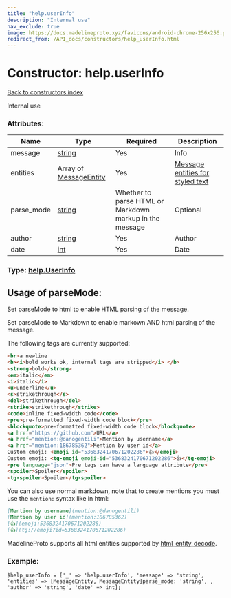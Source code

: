 ```yaml
---
title: "help.userInfo"
description: "Internal use"
nav_exclude: true
image: https://docs.madelineproto.xyz/favicons/android-chrome-256x256.png
redirect_from: /API_docs/constructors/help_userInfo.html
---
```

# Constructor: help.userInfo  
[Back to constructors index](/API_docs/constructors/index.html)



Internal use

### Attributes:

| Name     |    Type       | Required | Description |
|----------|---------------|----------|-------------|
|message|[string](/API_docs/types/string.html) | Yes|Info|
|entities|Array of [MessageEntity](/API_docs/types/MessageEntity.html) | Yes|[Message entities for styled text](https://core.telegram.org/api/entities)|
|parse\_mode| [string](/API_docs/types/string.html) | Whether to parse HTML or Markdown markup in the message| Optional |
|author|[string](/API_docs/types/string.html) | Yes|Author|
|date|[int](/API_docs/types/int.html) | Yes|Date|



### Type: [help.UserInfo](/API_docs/types/help.UserInfo.html)



## Usage of parseMode:

Set parseMode to html to enable HTML parsing of the message.  

Set parseMode to Markdown to enable markown AND html parsing of the message.  

The following tags are currently supported:

```html
<br>a newline
<b><i>bold works ok, internal tags are stripped</i> </b>
<strong>bold</strong>
<em>italic</em>
<i>italic</i>
<u>underline</u>
<s>strikethrough</s>
<del>strikethrough</del>
<strike>strikethrough</strike>
<code>inline fixed-width code</code>
<pre>pre-formatted fixed-width code block</pre>
<blockquote>pre-formatted fixed-width code block</blockquote>
<a href="https://github.com">URL</a>
<a href="mention:@danogentili">Mention by username</a>
<a href="mention:186785362">Mention by user id</a>
Custom emoji: <emoji id="5368324170671202286">👍</emoji>
Custom emoji: <tg-emoji emoji-id="5368324170671202286">👍</tg-emoji>
<pre language="json">Pre tags can have a language attribute</pre>
<spoiler>Spoiler</spoiler>
<tg-spoiler>Spoiler</tg-spoiler>
```

You can also use normal markdown, note that to create mentions you must use the `mention:` syntax like in html:  

```markdown
[Mention by username](mention:@danogentili)
[Mention by user id](mention:186785362)
[👍](emoji:5368324170671202286)
[👍](tg://emoji?id=5368324170671202286)
```

MadelineProto supports all html entities supported by [html_entity_decode](http://php.net/manual/en/function.html-entity-decode.php).
### Example:

```
$help_userInfo = ['_' => 'help.userInfo', 'message' => 'string', 'entities' => [MessageEntity, MessageEntity]parse_mode: 'string', , 'author' => 'string', 'date' => int];
```  
